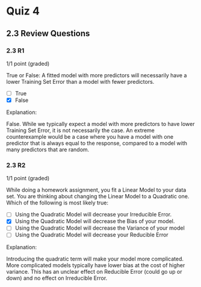 # Quiz 4
## 2.3 Review Questions
### 2.3 R1
1/1 point (graded)

True or False: A fitted model with more predictors will necessarily have a lower Training Set Error than a model with fewer predictors.

- [ ] True
- [x] False

Explanation: 

False. While we typically expect a model with more predictors to have lower Training Set Error, it is not necessarily the case. An extreme counterexample would be a case where you have a model with one predictor that is always equal to the response, compared to a model with many predictors that are random.


### 2.3 R2
1/1 point (graded)

While doing a homework assignment, you fit a Linear Model to your data set. You are thinking about changing the Linear Model to a Quadratic one. Which of the following is most likely true:


- [ ] Using the Quadratic Model will decrease your Irreducible Error.
- [x] Using the Quadratic Model will decrease the Bias of your model.
- [ ] Using the Quadratic Model will decrease the Variance of your model
- [ ] Using the Quadratic Model will decrease your Reducible Error

Explanation:

Introducing the quadratic term will make your model more complicated. More complicated models typically have lower bias at the cost of higher variance. This has an unclear effect on Reducible Error (could go up or down) and no effect on Irreducible Error.